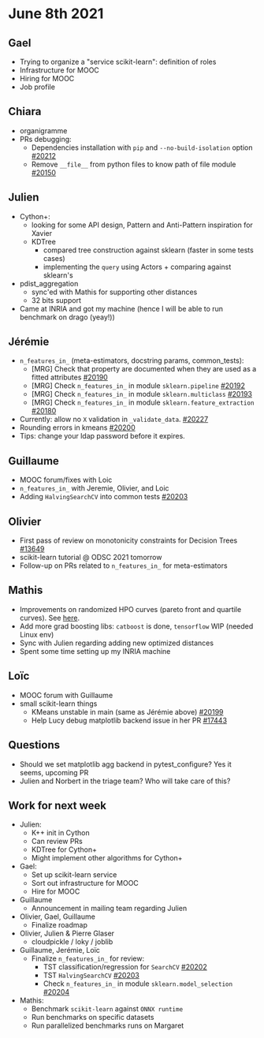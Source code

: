 # June 8th 2021

## Gael

- Trying to organize a "service scikit-learn": definition of roles
- Infrastructure for MOOC
- Hiring for MOOC
- Job profile

## Chiara

- organigramme
- PRs debugging:
  - Dependencies installation with `pip` and `--no-build-isolation` option [#20212](https://github.com/scikit-learn/scikit-learn/issues/20212)
  - Remove `__file__` from python files to know path of file module [#20150](https://github.com/scikit-learn/scikit-learn/pull/20150)

## Julien

- Cython+:
  - looking for some API design, Pattern and Anti-Pattern inspiration for Xavier
  - KDTree
    - compared tree construction against sklearn (faster in some tests cases)
    - implementing the `query` using Actors + comparing against sklearn's
- pdist_aggregation
  - sync'ed with Mathis for supporting other distances
  - 32 bits support
- Came at INRIA and got my machine (hence I will be able to run benchmark on drago (yeay!))

## Jérémie

- `n_features_in_` (meta-estimators, docstring params, common_tests):
  - [MRG] Check that property are documented when they are used as a fitted attributes [#20190](https://github.com/scikit-learn/scikit-learn/pull/20190)
  - [MRG] Check `n_features_in_` in module `sklearn.pipeline` [#20192](https://github.com/scikit-learn/scikit-learn/pull/20192)
  - [MRG] Check `n_features_in_` in module `sklearn.multiclass` [#20193](https://github.com/scikit-learn/scikit-learn/pull/20193)
  - [MRG] Check `n_features_in_` in module `sklearn.feature_extraction` [#20180](https://github.com/scikit-learn/scikit-learn/pull/20180)
- Currently: allow no `X` validation in `_validate_data`.
  [#20227](https://github.com/scikit-learn/scikit-learn/pull/20227)
- Rounding errors in kmeans [#20200](https://github.com/scikit-learn/scikit-learn/pull/20200)
- Tips: change your ldap password before it expires.

## Guillaume

- MOOC forum/fixes with Loic
- `n_features_in_` with Jeremie, Olivier, and Loic
- Adding `HalvingSearchCV` into common tests [#20203](https://github.com/scikit-learn/scikit-learn/pull/20203)

## Olivier

- First pass of review on monotonicity constraints for Decision Trees
  [#13649](https://github.com/scikit-learn/scikit-learn/pull/13649)
- scikit-learn tutorial @ ODSC 2021 tomorrow
- Follow-up on PRs related to `n_features_in_` for meta-estimators

## Mathis

- Improvements on randomized HPO curves (pareto front and quartile curves). See [here](https://mbatoul.github.io/sklearn_benchmarks/#Smoothed-HPO-Curves).
- Add more grad boosting libs: `catboost` is done, `tensorflow` WIP (needed Linux env)
- Sync with Julien regarding adding new optimized distances
- Spent some time setting up my INRIA machine

## Loïc

- MOOC forum with Guillaume
- small scikit-learn things
  - KMeans unstable in main (same as Jérémie above) [#20199](https://github.com/scikit-learn/scikit-learn/issues/20199)
  - Help Lucy debug matplotlib backend issue in her PR [#17443](https://github.com/scikit-learn/scikit-learn/pull/17443)

## Questions

- Should we set matplotlib agg backend in pytest_configure? Yes it seems, upcoming PR
- Julien and Norbert in the triage team? Who will take care of this?

## Work for next week

- Julien:
  - K++ init in Cython
  - Can review PRs
  - KDTree for Cython+
  - Might implement other algorithms for Cython+
- Gael:
  - Set up scikit-learn service
  - Sort out infrastructure for MOOC
  - Hire for MOOC
- Guillaume
  - Announcement in mailing team regarding Julien
- Olivier, Gael, Guillaume
  - Finalize roadmap
- Olivier, Julien & Pierre Glaser
  - cloudpickle / loky / joblib
- Guillaume, Jerémie, Loïc
  - Finalize `n_features_in_` for review:
    - TST classification/regression for `SearchCV` [#20202](https://github.com/scikit-learn/scikit-learn/pull/20202)
    - TST `HalvingSearchCV` [#20203](https://github.com/scikit-learn/scikit-learn/pull/20203)
    - Check `n_features_in_` in module `sklearn.model_selection` [#20204](https://github.com/scikit-learn/scikit-learn/pull/20204)
- Mathis:
  - Benchmark `scikit-learn` against `ONNX runtime`
  - Run benchmarks on specific datasets
  - Run parallelized benchmarks runs on Margaret
